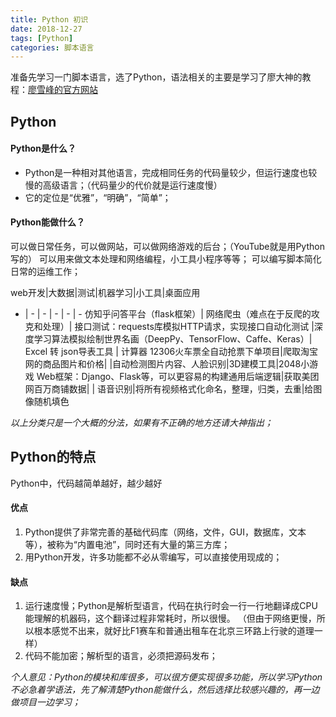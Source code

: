 ```yaml
---
title: Python 初识
date: 2018-12-27
tags: [Python]
categories: 脚本语言
---
```

准备先学习一门脚本语言，选了Python，语法相关的主要是学习了廖大神的教程：[廖雪峰的官方网站](https://www.liaoxuefeng.com)

## Python

#### Python是什么？
- Python是一种相对其他语言，完成相同任务的代码量较少，但运行速度也较慢的高级语言；（代码量少的代价就是运行速度慢）
- 它的定位是“优雅”，“明确”，“简单”；

#### Python能做什么？
可以做日常任务，可以做网站，可以做网络游戏的后台；（YouTube就是用Python写的）
可以用来做文本处理和网络编程，小工具小程序等等；
可以编写脚本简化日常的运维工作；

web开发|大数据|测试|机器学习|小工具|桌面应用
- | - | - | - | - | -
仿知乎问答平台（flask框架）| 网络爬虫（难点在于反爬的攻克和处理）| 接口测试：requests库模拟HTTP请求，实现接口自动化测试 |深度学习算法模拟绘制世界名画（DeepPy、TensorFlow、Caffe、Keras）| Excel 转 json导表工具 | 计算器
12306火车票全自动抢票下单项目|爬取淘宝网的商品图片和价格| |自动检测图片内容、人脸识别|3D建模工具|2048小游戏
Web框架：Django、Flask等，可以更容易的构建通用后端逻辑|获取美团网百万商铺数据| | 语音识别|将所有视频格式化命名，整理，归类，去重|给图像随机填色

*以上分类只是一个大概的分法，如果有不正确的地方还请大神指出；*


## Python的特点
Python中，代码越简单越好，越少越好

#### 优点
1. Python提供了非常完善的基础代码库（网络，文件，GUI，数据库，文本等），被称为“内置电池”，同时还有大量的第三方库；
2. 用Python开发，许多功能都不必从零编写，可以直接使用现成的；

#### 缺点
1. 运行速度慢；Python是解析型语言，代码在执行时会一行一行地翻译成CPU能理解的机器码，这个翻译过程非常耗时，所以很慢。
（但由于网络更慢，所以根本感觉不出来，就好比F1赛车和普通出租车在北京三环路上行驶的道理一样）
2. 代码不能加密；解析型的语言，必须把源码发布；


*个人意见：Python的模块和库很多，可以很方便实现很多功能，所以学习Python不必急着学语法，先了解清楚Python能做什么，然后选择比较感兴趣的，再一边做项目一边学习；*
